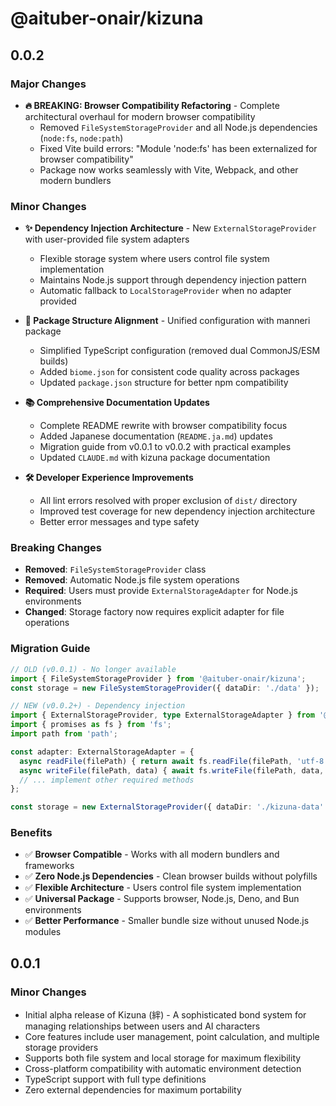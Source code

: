 # @aituber-onair/kizuna

## 0.0.2

### Major Changes

- **🔥 BREAKING: Browser Compatibility Refactoring** - Complete architectural overhaul for modern browser compatibility
  - Removed `FileSystemStorageProvider` and all Node.js dependencies (`node:fs`, `node:path`)
  - Fixed Vite build errors: "Module 'node:fs' has been externalized for browser compatibility"
  - Package now works seamlessly with Vite, Webpack, and other modern bundlers

### Minor Changes

- **✨ Dependency Injection Architecture** - New `ExternalStorageProvider` with user-provided file system adapters
  - Flexible storage system where users control file system implementation
  - Maintains Node.js support through dependency injection pattern
  - Automatic fallback to `LocalStorageProvider` when no adapter provided

- **📁 Package Structure Alignment** - Unified configuration with manneri package
  - Simplified TypeScript configuration (removed dual CommonJS/ESM builds)
  - Added `biome.json` for consistent code quality across packages
  - Updated `package.json` structure for better npm compatibility

- **📚 Comprehensive Documentation Updates**
  - Complete README rewrite with browser compatibility focus
  - Added Japanese documentation (`README.ja.md`) updates
  - Migration guide from v0.0.1 to v0.0.2 with practical examples
  - Updated `CLAUDE.md` with kizuna package documentation

- **🛠️ Developer Experience Improvements**
  - All lint errors resolved with proper exclusion of `dist/` directory
  - Improved test coverage for new dependency injection architecture
  - Better error messages and type safety

### Breaking Changes

- **Removed**: `FileSystemStorageProvider` class
- **Removed**: Automatic Node.js file system operations
- **Required**: Users must provide `ExternalStorageAdapter` for Node.js environments
- **Changed**: Storage factory now requires explicit adapter for file operations

### Migration Guide

```typescript
// OLD (v0.0.1) - No longer available
import { FileSystemStorageProvider } from '@aituber-onair/kizuna';
const storage = new FileSystemStorageProvider({ dataDir: './data' });

// NEW (v0.0.2+) - Dependency injection
import { ExternalStorageProvider, type ExternalStorageAdapter } from '@aituber-onair/kizuna';
import { promises as fs } from 'fs';
import path from 'path';

const adapter: ExternalStorageAdapter = {
  async readFile(filePath) { return await fs.readFile(filePath, 'utf-8'); },
  async writeFile(filePath, data) { await fs.writeFile(filePath, data, 'utf-8'); },
  // ... implement other required methods
};

const storage = new ExternalStorageProvider({ dataDir: './kizuna-data' }, adapter);
```

### Benefits

- ✅ **Browser Compatible** - Works with all modern bundlers and frameworks
- ✅ **Zero Node.js Dependencies** - Clean browser builds without polyfills
- ✅ **Flexible Architecture** - Users control file system implementation
- ✅ **Universal Package** - Supports browser, Node.js, Deno, and Bun environments
- ✅ **Better Performance** - Smaller bundle size without unused Node.js modules

## 0.0.1

### Minor Changes

- Initial alpha release of Kizuna (絆) - A sophisticated bond system for managing relationships between users and AI characters
- Core features include user management, point calculation, and multiple storage providers
- Supports both file system and local storage for maximum flexibility
- Cross-platform compatibility with automatic environment detection
- TypeScript support with full type definitions
- Zero external dependencies for maximum portability